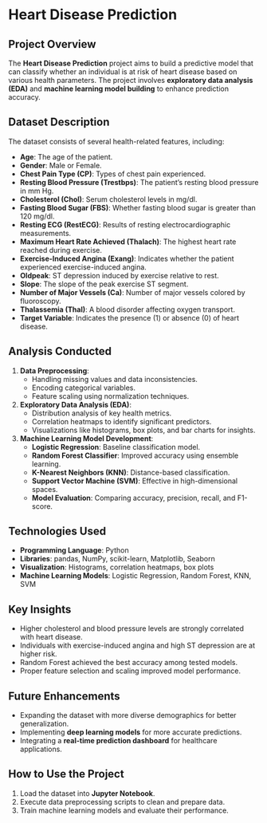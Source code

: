 # Heart Disease Prediction

## Project Overview
The **Heart Disease Prediction** project aims to build a predictive model that can classify whether an individual is at risk of heart disease based on various health parameters. The project involves **exploratory data analysis (EDA)** and **machine learning model building** to enhance prediction accuracy.

## Dataset Description
The dataset consists of several health-related features, including:
- **Age**: The age of the patient.
- **Gender**: Male or Female.
- **Chest Pain Type (CP)**: Types of chest pain experienced.
- **Resting Blood Pressure (Trestbps)**: The patient’s resting blood pressure in mm Hg.
- **Cholesterol (Chol)**: Serum cholesterol levels in mg/dl.
- **Fasting Blood Sugar (FBS)**: Whether fasting blood sugar is greater than 120 mg/dl.
- **Resting ECG (RestECG)**: Results of resting electrocardiographic measurements.
- **Maximum Heart Rate Achieved (Thalach)**: The highest heart rate reached during exercise.
- **Exercise-Induced Angina (Exang)**: Indicates whether the patient experienced exercise-induced angina.
- **Oldpeak**: ST depression induced by exercise relative to rest.
- **Slope**: The slope of the peak exercise ST segment.
- **Number of Major Vessels (Ca)**: Number of major vessels colored by fluoroscopy.
- **Thalassemia (Thal)**: A blood disorder affecting oxygen transport.
- **Target Variable**: Indicates the presence (1) or absence (0) of heart disease.

## Analysis Conducted
1. **Data Preprocessing**:
   - Handling missing values and data inconsistencies.
   - Encoding categorical variables.
   - Feature scaling using normalization techniques.
2. **Exploratory Data Analysis (EDA)**:
   - Distribution analysis of key health metrics.
   - Correlation heatmaps to identify significant predictors.
   - Visualizations like histograms, box plots, and bar charts for insights.
3. **Machine Learning Model Development**:
   - **Logistic Regression**: Baseline classification model.
   - **Random Forest Classifier**: Improved accuracy using ensemble learning.
   - **K-Nearest Neighbors (KNN)**: Distance-based classification.
   - **Support Vector Machine (SVM)**: Effective in high-dimensional spaces.
   - **Model Evaluation**: Comparing accuracy, precision, recall, and F1-score.

## Technologies Used
- **Programming Language**: Python
- **Libraries**: pandas, NumPy, scikit-learn, Matplotlib, Seaborn
- **Visualization**: Histograms, correlation heatmaps, box plots
- **Machine Learning Models**: Logistic Regression, Random Forest, KNN, SVM

## Key Insights
- Higher cholesterol and blood pressure levels are strongly correlated with heart disease.
- Individuals with exercise-induced angina and high ST depression are at higher risk.
- Random Forest achieved the best accuracy among tested models.
- Proper feature selection and scaling improved model performance.

## Future Enhancements
- Expanding the dataset with more diverse demographics for better generalization.
- Implementing **deep learning models** for more accurate predictions.
- Integrating a **real-time prediction dashboard** for healthcare applications.

## How to Use the Project
1. Load the dataset into **Jupyter Notebook**.
2. Execute data preprocessing scripts to clean and prepare data.
3. Train machine learning models and evaluate their performance.

